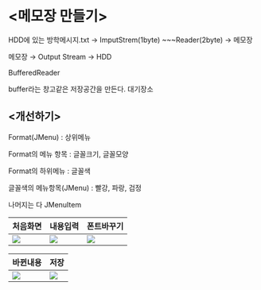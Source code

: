 # <메모장 만들기>

HDD에 있는 방학메시지.txt → ImputStrem(1byte) ~~~Reader(2byte) → 메모장

메모장 → Output Stream → HDD

BufferedReader

buffer라는 창고같은 저장공간을 만든다. 대기장소

## <개선하기>

Format(JMenu) : 상위메뉴

Format의 메뉴 항목 : 글꼴크기, 글꼴모양

Format의 하위메뉴 : 글꼴색

글꼴색의 메뉴항목(JMenu) : 빨강, 파랑, 검정

나머지는 다 JMenuItem

|처음화면|내용입력|폰트바꾸기|
|---|---|---|
|<img src = "https://img1.daumcdn.net/thumb/R1280x0/?scode=mtistory2&fname=https%3A%2F%2Fblog.kakaocdn.net%2Fdn%2FXhmw0%2FbtrWUHJLQON%2FrEznIb4gTy5ePIqknLInJK%2Fimg.png">|<img src = "https://img1.daumcdn.net/thumb/R1280x0/?scode=mtistory2&fname=https%3A%2F%2Fblog.kakaocdn.net%2Fdn%2FyGWjl%2FbtrWQ38zZ0T%2FIfLjhVxkMLeOr5M90uZ2A0%2Fimg.png">|<img src = "https://blog.kakaocdn.net/dn/dr9cn2/btrWYM4BGTF/QGYzQk67qipcL3wr7peS6k/img.png">|

|바뀐내용|저장| 
|---|---|
|<img src = "https://blog.kakaocdn.net/dn/H8cI1/btrWS2U0Egp/8sTxGof8M7Z9ydG12xymA0/img.png">|<img src = "https://img1.daumcdn.net/thumb/R1280x0/?scode=mtistory2&fname=https%3A%2F%2Fblog.kakaocdn.net%2Fdn%2Fc1Pj0u%2FbtrWRPV8QIY%2FKUsYuvPdipAj3mFGksdv1K%2Fimg.png">|
